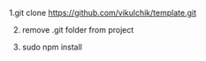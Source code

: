 1.git clone https://github.com/vikulchik/template.git

2. remove .git folder from project

3. sudo npm install